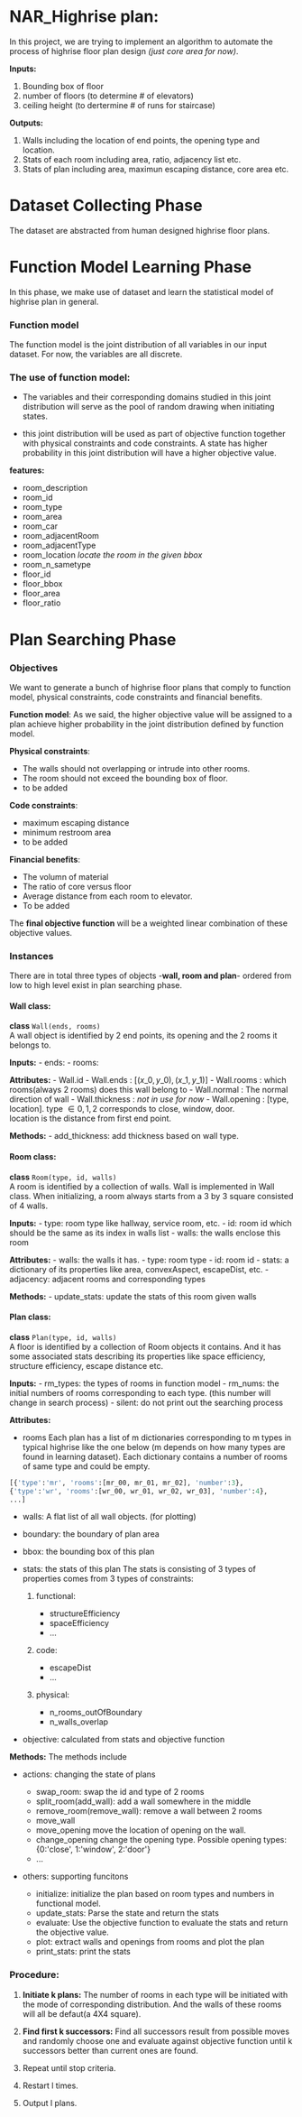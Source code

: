 # NAR_Highrise plan:
In this project, we are trying to implement an algorithm to automate the process of highrise floor plan design *(just core area for now)*. 

**Inputs:**
  1. Bounding box of floor
  2. number of floors (to determine # of elevators)
  3. ceiling height (to dertermine # of runs for staircase)

**Outputs:**
  1. Walls including the location of end points, the opening type and location.
  2. Stats of each room including area, ratio, adjacency list etc.
  3. Stats of plan including area, maximun escaping distance, core area etc.

# Dataset Collecting Phase
The dataset are abstracted from human designed highrise floor plans.


# Function Model Learning Phase
In this phase, we make use of dataset and learn the statistical model of highrise plan in general.

### Function model
The function model is the joint distribution of all variables in our input dataset. For now, the variables are all discrete.


### The use of function model:
- The variables and their corresponding domains studied in this joint distribution will serve as the pool of random drawing when initiating states.

- this joint distribution will be used as part of objective function together with physical constraints and code constraints. A state has higher probability in this joint distribution will have a higher objective value.

**features:**
- room_description
- room_id
- room_type
- room_area
- room_car
- room_adjacentRoom
- room_adjacentType
- room_location *locate the room in the given bbox*
- room_n_sametype
- floor_id
- floor_bbox
- floor_area
- floor_ratio


# Plan Searching Phase

### Objectives
We want to generate a bunch of highrise floor plans that comply to function model, physical constraints, code constraints and financial benefits.

**Function model**:
As we said, the higher objective value will be assigned to a plan achieve higher probability in the joint distribution defined by function model.

**Physical constraints**:
- The walls should not overlapping or intrude into other rooms.
- The room should not exceed the bounding box of floor.
- to be added


**Code constraints**:
- maximum escaping distance
- minimum restroom area
- to be added


**Financial benefits**:
- The volumn of material
- The ratio of core versus floor
- Average distance from each room to elevator.
- To be added



The **final objective function** will be a weighted linear combination of these objective values.

### Instances
There are in total three types of objects -**wall, room and plan**- ordered from low to high level exist in plan searching phase.


#### Wall class:
**class** ```Wall(ends, rooms)```    
A wall object is identified by 2 end points, its opening and the 2 rooms it belongs to.

**Inputs:**
    - ends:
    - rooms:

**Attributes:**
    - Wall.id
    - Wall.ends : $[(x\_0, y\_0), (x\_1, y\_1)]$
    - Wall.rooms : which rooms(always 2 rooms) does this wall belong to
    - Wall.normal : The normal direction of wall
    - Wall.thickness : *not in use for now*
    - Wall.opening : \[type, location\]. 
        type $\in {0, 1, 2}$ corresponds to close, window, door.   
        location is the distance from first end point.

**Methods:**
    - add_thickness: add thickness based on wall type.


#### Room class:
**class** ```Room(type, id, walls)```  
A room is identified by a collection of walls. Wall is implemented in Wall class. When initializing, a room always starts from a 3 by 3 square consisted of 4 walls.

**Inputs:**
    - type: room type like hallway, service room, etc.
    - id: room id which should be the same as its index in walls list
    - walls: the walls enclose this room

**Attributes:**
    - walls: the walls it has.
    - type: room type
    - id: room id
    - stats: a dictionary of its properties like area, convexAspect, escapeDist, etc.
    - adjacency: adjacent rooms and corresponding types

**Methods:**
    - update_stats: update the stats of this room given walls


#### Plan class:
**class** ```Plan(type, id, walls)```  
A floor is identified by a collection of Room objects it contains. And it has some associated stats describing its properties like space efficiency, structure efficiency, escape distance etc.

**Inputs:**
    - rm_types: the types of rooms in function model
    - rm_nums: the initial numbers of rooms corresponding to each type. (this 
        number will change in search process)
    - silent: do not print out the searching process

**Attributes:**
- rooms
    Each plan has a list of m dictionaries corresponding to m types in typical highrise like the one below (m depends on how many types are found in learning dataset). Each dictionary contains a number of rooms of same type and could be empty.

```python
[{'type':'mr', 'rooms':[mr_00, mr_01, mr_02], 'number':3},
{'type':'wr', 'rooms':[wr_00, wr_01, wr_02, wr_03], 'number':4},
...]
```

- walls: A flat list of all wall objects. (for plotting)
- boundary: the boundary of plan area
- bbox: the bounding box of this plan
- stats: the stats of this plan
    The stats is consisting of 3 types of properties comes from 3 types of constraints:

    1. functional:
        + structureEfficiency
        + spaceEfficiency
        + ...
        
    2. code:
        + escapeDist
        + ...
    
    3. physical:
        + n_rooms_outOfBoundary
        + n_walls_overlap
- objective: calculated from stats and objective function

**Methods:**
The methods include 
- actions: changing the state of plans
    - swap_room: swap the id and type of 2 rooms
    - split_room(add_wall): add a wall somewhere in the middle
    - remove_room(remove_wall): remove a wall between 2 rooms
    - move_wall
    - move_opening
        move the location of opening on the wall.
    - change_opening
        change the opening type. Possible opening types: {0:'close', 1:'window', 2:'door'}
    - ...

- others: supporting funcitons
    - initialize: initialize the plan based on room types and numbers in functional model.
    - update_stats: Parse the state and return the stats
    - evaluate: Use the objective function to evaluate the stats and return the objective value.
    - plot: extract walls and openings from rooms and plot the plan
    - print_stats: print the stats



### Procedure:
1. **Initiate k plans:** The number of rooms in each type will be initiated with the mode of corresponding distribution. And the walls of these rooms will all be defaut(a 4X4 square).

2. **Find first k successors:** Find all successors result from possible moves and randomly choose one and evaluate against objective function until k successors better than current ones are found.

3. Repeat until stop criteria.

4. Restart l times.

5. Output l plans.





















